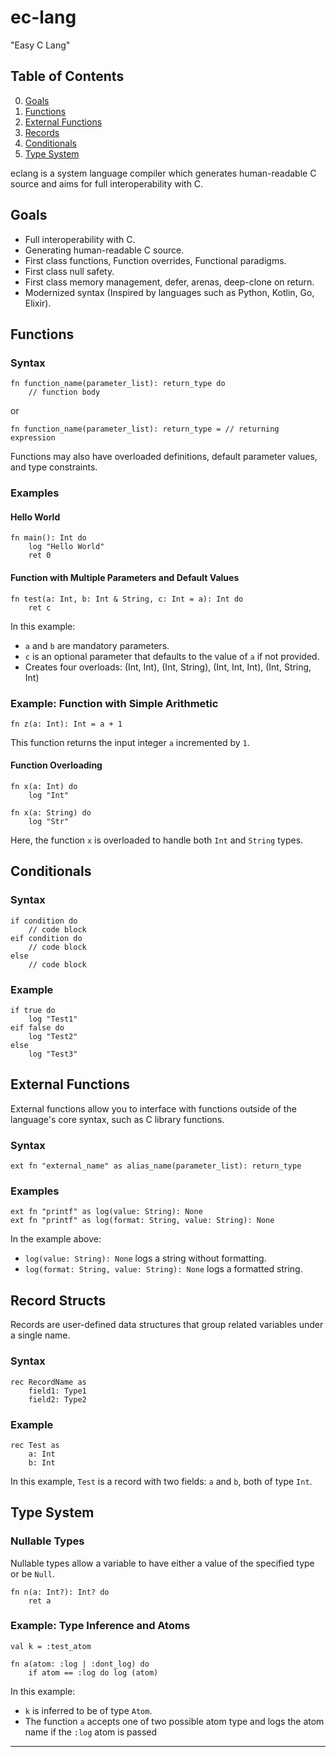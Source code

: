 # ec-lang

"Easy C Lang"

## Table of Contents

0. [Goals](#goals)
1. [Functions](#functions)
2. [External Functions](#external-functions)
3. [Records](#record-structs)
4. [Conditionals](#conditionals)
5. [Type System](#type-system)

eclang is a system language compiler which generates human-readable C source and aims for full interoperability with C.

## Goals

- Full interoperability with C.
- Generating human-readable C source.
- First class functions, Function overrides, Functional paradigms.
- First class null safety.
- First class memory management, defer, arenas, deep-clone on return.
- Modernized syntax (Inspired by languages such as Python, Kotlin, Go, Elixir).

## Functions

### Syntax

```plaintext
fn function_name(parameter_list): return_type do
    // function body
```

or

```plaintext
fn function_name(parameter_list): return_type = // returning expression
```

Functions may also have overloaded definitions, default parameter values, and type constraints.

### Examples

#### Hello World


```plaintext
fn main(): Int do
    log "Hello World"
    ret 0
```

#### Function with Multiple Parameters and Default Values

```plaintext
fn test(a: Int, b: Int & String, c: Int = a): Int do
    ret c
```

In this example:
- `a` and `b` are mandatory parameters.
- `c` is an optional parameter that defaults to the value of `a` if not provided.
- Creates four overloads: (Int, Int), (Int, String), (Int, Int, Int), (Int, String, Int)

### Example: Function with Simple Arithmetic

```plaintext
fn z(a: Int): Int = a + 1
```

This function returns the input integer `a` incremented by `1`.

#### Function Overloading

```plaintext
fn x(a: Int) do
    log "Int"

fn x(a: String) do
    log "Str"
```

Here, the function `x` is overloaded to handle both `Int` and `String` types.

## Conditionals

### Syntax

```plaintext
if condition do
    // code block
eif condition do
    // code block
else
    // code block
```

### Example

```plaintext
if true do
    log "Test1"
eif false do
    log "Test2"
else
    log "Test3"
```


## External Functions

External functions allow you to interface with functions outside of the language's core syntax, such as C library functions.

### Syntax

```plaintext
ext fn "external_name" as alias_name(parameter_list): return_type
```

### Examples

```plaintext
ext fn "printf" as log(value: String): None
ext fn "printf" as log(format: String, value: String): None
```

In the example above:
- `log(value: String): None` logs a string without formatting.
- `log(format: String, value: String): None` logs a formatted string.

## Record Structs

Records are user-defined data structures that group related variables under a single name.

### Syntax

```plaintext
rec RecordName as
    field1: Type1
    field2: Type2
```

### Example

```plaintext
rec Test as
    a: Int
    b: Int
```

In this example, `Test` is a record with two fields: `a` and `b`, both of type `Int`.

## Type System

### Nullable Types

Nullable types allow a variable to have either a value of the specified type or be `Null`.

```plaintext
fn n(a: Int?): Int? do
    ret a
```

### Example: Type Inference and Atoms

```plaintext
val k = :test_atom

fn a(atom: :log | :dont_log) do
    if atom == :log do log (atom)
```

In this example:
- `k` is inferred to be of type `Atom`.
- The function `a` accepts one of two possible atom type and logs the atom name if the `:log` atom is passed

---
